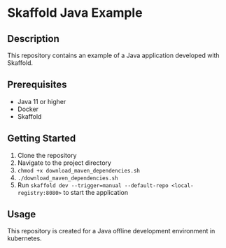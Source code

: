 # Skaffold Java Example

## Description

This repository contains an example of a Java application developed with Skaffold.

## Prerequisites

- Java 11 or higher
- Docker
- Skaffold

## Getting Started

1. Clone the repository
2. Navigate to the project directory
3. `chmod +x download_maven_dependencies.sh`
4. `./download_maven_dependencies.sh`
5. Run `skaffold dev --trigger=manual --default-repo <local-registry:8080>` to start the application

## Usage

This repository is created for a Java offline development environment in kubernetes.